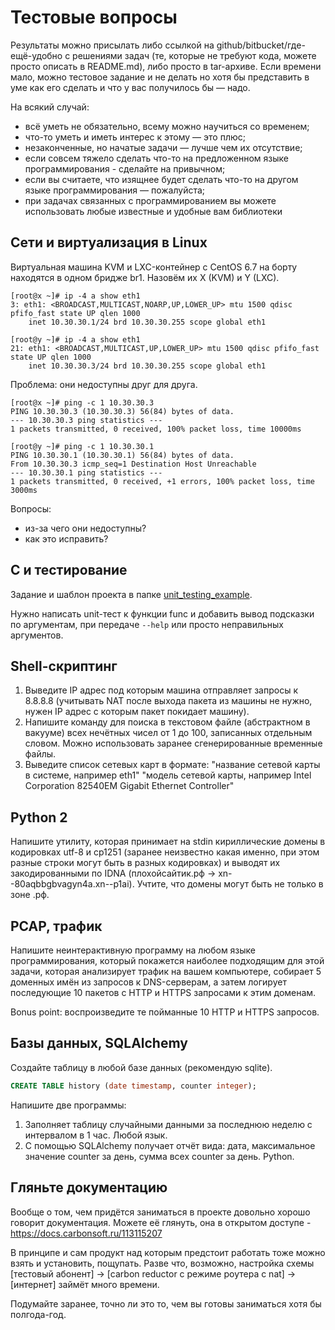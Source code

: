 # Тестовые вопросы

Результаты можно присылать либо ссылкой на github/bitbucket/где-ещё-удобно с решениями задач (те, которые не требуют кода, можете просто описать в README.md), либо просто в tar-архиве. Если времени мало, можно тестовое задание и не делать но хотя бы представить в уме как его сделать и что у вас получилось бы — надо.

На всякий случай:

- всё уметь не обязательно, всему можно научиться со временем;
- что-то уметь и иметь интерес к этому — это плюс;
- незаконченные, но начатые задачи — лучше чем их отсутствие;
- если совсем тяжело сделать что-то на предложенном языке программирования - сделайте на привычном;
- если вы считаете, что изящнее будет сделать что-то на другом языке программирования — пожалуйста;
- при задачах связанных с программированием вы можете использовать любые известные и удобные вам библиотеки

## Сети и виртуализация в Linux

Виртуальная машина KVM и LXC-контейнер c CentOS 6.7 на борту находятся в одном бридже br1. Назовём их X (KVM) и Y (LXC).

    [root@x ~]# ip -4 a show eth1
    3: eth1: <BROADCAST,MULTICAST,NOARP,UP,LOWER_UP> mtu 1500 qdisc pfifo_fast state UP qlen 1000
        inet 10.30.30.1/24 brd 10.30.30.255 scope global eth1

    [root@y ~]# ip -4 a show eth1
    21: eth1: <BROADCAST,MULTICAST,UP,LOWER_UP> mtu 1500 qdisc pfifo_fast state UP qlen 1000
        inet 10.30.30.3/24 brd 10.30.30.255 scope global eth1

Проблема: они недоступны друг для друга.

    [root@x ~]# ping -c 1 10.30.30.3
    PING 10.30.30.3 (10.30.30.3) 56(84) bytes of data.
    --- 10.30.30.3 ping statistics ---
    1 packets transmitted, 0 received, 100% packet loss, time 10000ms

    [root@y ~]# ping -c 1 10.30.30.1
    PING 10.30.30.1 (10.30.30.1) 56(84) bytes of data.
    From 10.30.30.3 icmp_seq=1 Destination Host Unreachable
    --- 10.30.30.1 ping statistics ---
    1 packets transmitted, 0 received, +1 errors, 100% packet loss, time 3000ms

Вопросы:
- из-за чего они недоступны?
- как это исправить?

## С и тестирование

Задание и шаблон проекта в папке [unit_testing_example](https://github.com/carbonsoft/test_sys_dev/tree/master/reductor_developer/unit_testing_example).

Нужно написать unit-тест к функции func и добавить вывод подсказки по аргументам, при передаче `--help` или просто неправильных аргументов.

## Shell-скриптинг

1. Выведите IP адрес под которым машина отправляет запросы к 8.8.8.8 (учитывать NAT после выхода пакета из машины не нужно, нужен IP адрес с которым пакет покидает машину).
2. Напишите команду для поиска в текстовом файле (абстрактном в вакууме) всех нечётных чисел от 1 до 100, записанных отдельным словом. Можно использовать заранее сгенерированные временные файлы.
3. Выведите список сетевых карт в формате: "название сетевой карты в системе, например eth1" "модель сетевой карты, например Intel Corporation 82540EM Gigabit Ethernet Controller"

## Python 2

Напишите утилиту, которая принимает на stdin кириллические домены в кодировках utf-8 и cp1251 (заранее неизвестно какая именно, при этом разные строки могут быть в разных кодировках) и выводят их закодированными по IDNA (плохойсайтик.рф -> xn--80aqbbgbvagyn4a.xn--p1ai). Учтите, что домены могут быть не только в зоне .рф.

## PCAP, трафик

Напишите неинтерактивную программу на любом языке программирования, который покажется наиболее подходящим для этой задачи, которая анализирует трафик на вашем компьютере, собирает 5 доменных имён из запросов к DNS-серверам, а затем логирует последующие 10 пакетов с HTTP и HTTPS запросами к этим доменам.

Bonus point: воспроизведите те пойманные 10 HTTP и HTTPS запросов.

## Базы данных, SQLAlchemy

Создайте таблицу в любой базе данных (рекомендую sqlite).

``` sql
CREATE TABLE history (date timestamp, counter integer);
```
Напишите две программы:

1. Заполняет таблицу случайными данными за последнюю неделю с интервалом в 1 час. Любой язык.
2. С помощью SQLAlchemy получает отчёт вида: дата, максимальное значение counter за день, сумма всех counter за день. Python.

## Гляньте документацию

Вообще о том, чем придётся заниматься в проекте довольно хорошо говорит документация. Можете её глянуть, она в открытом доступе - https://docs.carbonsoft.ru/113115207

В принципе и сам продукт над которым предстоит работать тоже можно взять и установить, пощупать. Разве что, возможно, настройка схемы [тестовый абонент] -> [carbon reductor с режиме роутера с nat] -> [интернет] займёт много времени.

Подумайте заранее, точно ли это то, чем вы готовы заниматься хотя бы полгода-год.
